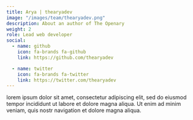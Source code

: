```yaml
---
title: Arya | thearyadev
image: "/images/team/thearyadev.png"
description: About an author of The Openary
weight: 2
role: Lead web developer
social:
  - name: github
    icon: fa-brands fa-github
    link: https://github.com/thearyadev

  - name: twitter
    icon: fa-brands fa-twitter
    link: https://twitter.com/thearyadev
---
```


lorem ipsum dolor sit amet, consectetur adipiscing elit, sed do eiusmod tempor incididunt ut labore et dolore magna aliqua. Ut enim ad minim veniam, quis nostr navigation et dolore magna aliqua.
